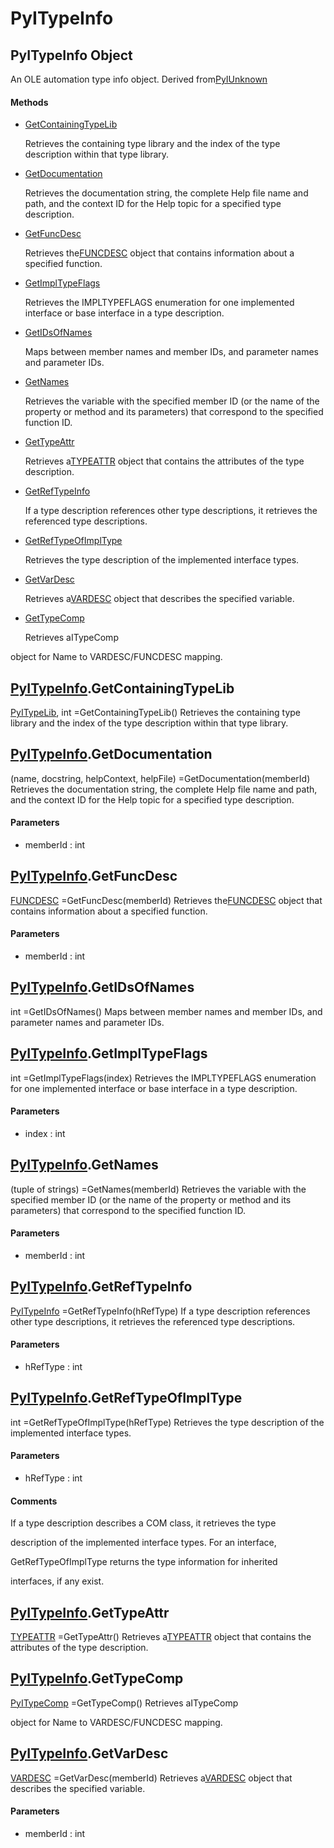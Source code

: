 # PyITypeInfo

## PyITypeInfo Object



An OLE automation type info object\.  Derived from[PyIUnknown](#pyiunknown)

#### Methods


  - [GetContainingTypeLib](PyITypeInfo.md#pyitypeinfogetcontainingtypelib)

    Retrieves the containing type library and the index of the type description within that type library\.&nbsp;

  - [GetDocumentation](PyITypeInfo.md#pyitypeinfogetdocumentation)

    Retrieves the documentation string, the complete Help file name and path, and the context ID for the Help topic for a specified type description\.&nbsp;

  - [GetFuncDesc](PyITypeInfo.md#pyitypeinfogetfuncdesc)

    Retrieves the[FUNCDESC](#funcdesc) object that contains information about a specified function\.&nbsp;

  - [GetImplTypeFlags](PyITypeInfo.md#pyitypeinfogetimpltypeflags)

    Retrieves the IMPLTYPEFLAGS enumeration for one implemented interface or base interface in a type description\.&nbsp;

  - [GetIDsOfNames](PyITypeInfo.md#pyitypeinfogetidsofnames)

    Maps between member names and member IDs, and parameter names and parameter IDs\.&nbsp;

  - [GetNames](PyITypeInfo.md#pyitypeinfogetnames)

    Retrieves the variable with the specified member ID \(or the name of the property or method and its parameters\) that correspond to the specified function ID\.&nbsp;

  - [GetTypeAttr](PyITypeInfo.md#pyitypeinfogettypeattr)

    Retrieves a[TYPEATTR](#typeattr) object that contains the attributes of the type description\.&nbsp;

  - [GetRefTypeInfo](PyITypeInfo.md#pyitypeinfogetreftypeinfo)

    If a type description references other type descriptions, it retrieves the referenced type descriptions\.&nbsp;

  - [GetRefTypeOfImplType](PyITypeInfo.md#pyitypeinfogetreftypeofimpltype)

    Retrieves the type description of the implemented interface types\.&nbsp;

  - [GetVarDesc](PyITypeInfo.md#pyitypeinfogetvardesc)

    Retrieves a[VARDESC](#vardesc) object that describes the specified variable\.&nbsp;

  - [GetTypeComp](PyITypeInfo.md#pyitypeinfogettypecomp)

    Retrieves aITypeComp

 object for Name to VARDESC/FUNCDESC mapping\.&nbsp;


## [PyITypeInfo](#pyitypeinfo)\.GetContainingTypeLib

[PyITypeLib](#pyitypelib), int =GetContainingTypeLib\(\)
Retrieves the containing type library and the index of the type description within that type library\.

## [PyITypeInfo](#pyitypeinfo)\.GetDocumentation



\(name, docstring, helpContext, helpFile\) =GetDocumentation\(memberId\)
Retrieves the documentation string, the complete Help file name and path, and the context ID for the Help topic for a specified type description\.

#### Parameters


  - memberId : int

    

## [PyITypeInfo](#pyitypeinfo)\.GetFuncDesc

[FUNCDESC](#funcdesc) =GetFuncDesc\(memberId\)
Retrieves the[FUNCDESC](#funcdesc) object that contains information about a specified function\.

#### Parameters


  - memberId : int

    

## [PyITypeInfo](#pyitypeinfo)\.GetIDsOfNames



int =GetIDsOfNames\(\)
Maps between member names and member IDs, and parameter names and parameter IDs\.

## [PyITypeInfo](#pyitypeinfo)\.GetImplTypeFlags



int =GetImplTypeFlags\(index\)
Retrieves the IMPLTYPEFLAGS enumeration for one implemented interface or base interface in a type description\.

#### Parameters


  - index : int

    

## [PyITypeInfo](#pyitypeinfo)\.GetNames



\(tuple of strings\) =GetNames\(memberId\)
Retrieves the variable with the specified member ID \(or the name of the property or method and its parameters\) that correspond to the specified function ID\.

#### Parameters


  - memberId : int

    

## [PyITypeInfo](#pyitypeinfo)\.GetRefTypeInfo

[PyITypeInfo](#pyitypeinfo) =GetRefTypeInfo\(hRefType\)
If a type description references other type descriptions, it retrieves the referenced type descriptions\.

#### Parameters


  - hRefType : int

    

## [PyITypeInfo](#pyitypeinfo)\.GetRefTypeOfImplType



int =GetRefTypeOfImplType\(hRefType\)
Retrieves the type description of the implemented interface types\.

#### Parameters


  - hRefType : int

    

#### Comments


If a type description describes a COM class, it retrieves the type 

description of the implemented interface types\. For an interface, 

GetRefTypeOfImplType returns the type information for inherited 

interfaces, if any exist\.

## [PyITypeInfo](#pyitypeinfo)\.GetTypeAttr

[TYPEATTR](#typeattr) =GetTypeAttr\(\)
Retrieves a[TYPEATTR](#typeattr) object that contains the attributes of the type description\.

## [PyITypeInfo](#pyitypeinfo)\.GetTypeComp

[PyITypeComp](#pyitypecomp) =GetTypeComp\(\)
Retrieves aITypeComp

 object for Name to VARDESC/FUNCDESC mapping\.

## [PyITypeInfo](#pyitypeinfo)\.GetVarDesc

[VARDESC](#vardesc) =GetVarDesc\(memberId\)
Retrieves a[VARDESC](#vardesc) object that describes the specified variable\.

#### Parameters


  - memberId : int

    